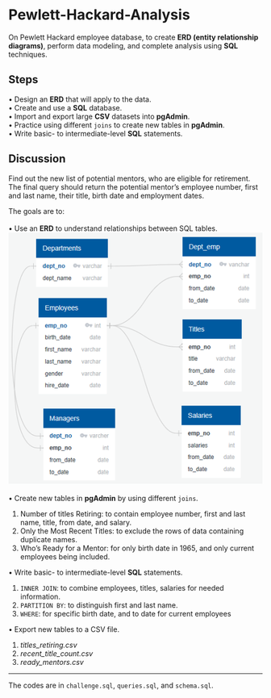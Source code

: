 # Pewlett-Hackard-Analysis
On Pewlett Hackard employee database, to create **ERD (entity relationship diagrams)**, perform data modeling, and complete analysis using **SQL** techniques.

## Steps
•	Design an **ERD** that will apply to the data. <br />
•	Create and use a **SQL** database. <br />
•	Import and export large **CSV** datasets into **pgAdmin**. <br />
•	Practice using different `joins` to create new tables in **pgAdmin**. <br />
•	Write basic- to intermediate-level **SQL** statements. 

## Discussion
Find out the new list of potential mentors, who are eligible for retirement. The final query should return the potential mentor’s employee number, first and last name, their title, birth date and employment dates.

The goals are to: <br />
<br />
•	Use an **ERD** to understand relationships between SQL tables.
![](EmployeeDB.PNG) <br />
<br />
•	Create new tables in **pgAdmin** by using different `joins`.
  1. Number of titles Retiring: to contain employee number, first and last name, title, from date, and salary. 
  2. Only the Most Recent Titles: to exclude the rows of data containing duplicate names.
  3. Who’s Ready for a Mentor: for only birth date in 1965, and only current employees being included.

•	Write basic- to intermediate-level **SQL** statements.
  1. `INNER JOIN`: to combine employees, titles, salaries for needed information. 
  2. `PARTITION BY`: to distinguish first and last name.
  3. `WHERE`: for specific birth date, and to date for current employees

•	Export new tables to a CSV file.
  1. *titles_retiring.csv*
  2. *recent_title_count.csv*
  3. *ready_mentors.csv*
---
The codes are in `challenge.sql`, `queries.sql`, and `schema.sql`.
